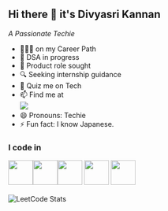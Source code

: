## Hi there 👋 it's Divyasri Kannan
*A Passionate Techie*

- 🏃🏻‍♀️ on my Career Path
- 🌱 DSA in progress
- 🎯 Product role sought
- 🔍 Seeking internship guidance
- 💬 Quiz me on Tech
- 📫 Find me at
  <br/>[<img src="https://img.shields.io/badge/LinkedIn-0077B5?style=for-the-badge&logo=linkedin&logoColor=white" />](https://www.linkedin.com/in/hareesh-r/)
- 😄 Pronouns: Techie
- ⚡ Fun fact: I know Japanese.

### I code in
<img height="50" width="50" src="https://img.icons8.com/color/48/000000/python.png" /><img height="50" width="50" src="https://img.icons8.com/color/48/000000/javascript.png"/><img height="50" width="50" src="https://img.icons8.com/color/48/000000/java-coffee-cup-logo.png" /> <img height="50" width="50" src="https://img.icons8.com/color/48/000000/html-5.png" /> <img height="50" width="50" src="https://img.icons8.com/color/48/000000/css3.png" />
<br/>
<br/>![LeetCode Stats](https://leetcard.jacoblin.cool/Divyasrikannan?theme=radical&font=Text%20Me%20One&ext=contest)
